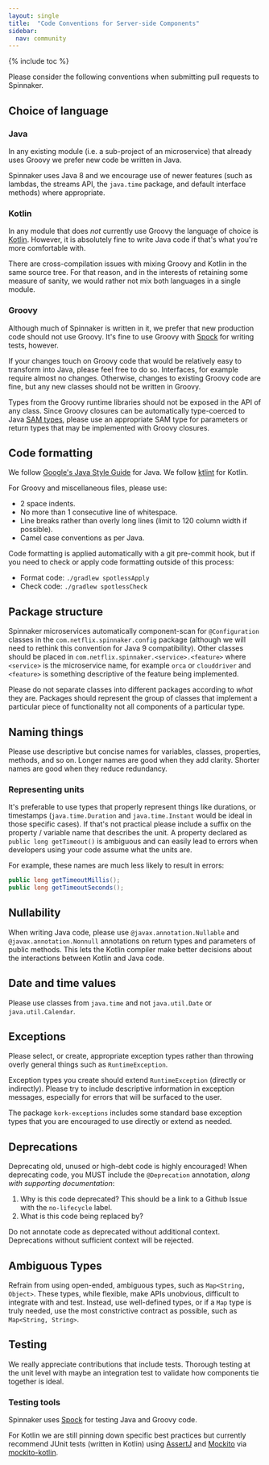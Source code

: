 ```yaml
---
layout: single
title:  "Code Conventions for Server-side Components"
sidebar:
  nav: community
---
```


{% include toc %}

Please consider the following conventions when submitting pull requests to Spinnaker.

## Choice of language

### Java

In any existing module (i.e. a sub-project of an microservice) that already uses Groovy we prefer new code be written in Java.

Spinnaker uses Java 8 and we encourage use of newer features (such as lambdas, the streams API, the `java.time` package, and default interface methods) where appropriate.

### Kotlin

In any module that does _not_ currently use Groovy the language of choice is [Kotlin](https://kotlinlang.org/).
However, it is absolutely fine to write Java code if that's what you're more comfortable with.

There are cross-compilation issues with mixing Groovy and Kotlin in the same source tree.
For that reason, and in the interests of retaining some measure of sanity, we would rather not mix both languages in a single module.

### Groovy

Although much of Spinnaker is written in it, we prefer that new production code should not use Groovy.
It's fine to use Groovy with [Spock](http://spockframework.org/) for writing tests, however.

If your changes touch on Groovy code that would be relatively easy to transform into Java, please feel free to do so.
Interfaces, for example require almost no changes.
Otherwise, changes to existing Groovy code are fine, but any new classes should not be written in Groovy.

Types from the Groovy runtime libraries should not be exposed in the API of any class.
Since Groovy closures can be automatically type-coerced to Java [SAM types](https://dzone.com/articles/java-8-functional-interfaces-sam), please use an appropriate SAM type for parameters or return types that may be implemented with Groovy closures.

## Code formatting

We follow [Google's Java Style Guide](https://google.github.io/styleguide/javaguide.html) for Java.
We follow [ktlint](https://ktlint.github.io/) for Kotlin.

For Groovy and miscellaneous files, please use:

* 2 space indents.
* No more than 1 consecutive line of whitespace.
* Line breaks rather than overly long lines (limit to 120 column width if possible).
* Camel case conventions as per Java.

Code formatting is applied automatically with a git pre-commit hook, but if you need to check or apply code formatting outside of this process:

* Format code: `./gradlew spotlessApply`
* Check code: `./gradlew spotlessCheck`

## Package structure

Spinnaker microservices automatically component-scan for `@Configuration` classes in the `com.netflix.spinnaker.config` package (although we will need to rethink this convention for Java 9 compatibility).
Other classes should be placed in `com.netflix.spinnaker.<service>.<feature>` where `<service>` is the microservice name, for example `orca` or `clouddriver` and `<feature>` is something descriptive of the feature being implemented.

Please do not separate classes into different packages according to _what_ they are.
Packages should represent the group of classes that implement a particular piece of functionality not all components of a particular type.

## Naming things

Please use descriptive but concise names for variables, classes, properties, methods, and so on.
Longer names are good when they add clarity.
Shorter names are good when they reduce redundancy.

### Representing units

It's preferable to use types that properly represent things like durations, or timestamps (`java.time.Duration` and `java.time.Instant` would be ideal in those specific cases).
If that's not practical please include a suffix on the property / variable name that describes the unit.
A property declared as `public long getTimeout()` is ambiguous and can easily lead to errors when developers using your code assume what the units are.

For example, these names are much less likely to result in errors:

```java
public long getTimeoutMillis();
public long getTimeoutSeconds();
```

## Nullability

When writing Java code, please use `@javax.annotation.Nullable` and `@javax.annotation.Nonnull` annotations on return types and parameters of public methods.
This lets the Kotlin compiler make better decisions about the interactions between Kotlin and Java code.

## Date and time values

Please use classes from `java.time` and not `java.util.Date` or `java.util.Calendar`.

## Exceptions

Please select, or create, appropriate exception types rather than throwing overly general things such as `RuntimeException`.

Exception types you create should extend `RuntimeException` (directly or indirectly).
Please try to include descriptive information in exception messages, especially for errors that will be surfaced to the user.

The package `kork-exceptions` includes some standard base exception types that you are encouraged to use directly or extend as needed.

## Deprecations

Deprecating old, unused or high-debt code is highly encouraged!
When deprecating code, you MUST include the `@Deprecation` annotation, _along with supporting documentation_:

1. Why is this code deprecated? This should be a link to a Github Issue with the `no-lifecycle` label.
1. What is this code being replaced by?

Do not annotate code as deprecated without additional context. Deprecations without sufficient context will be rejected.

## Ambiguous Types

Refrain from using open-ended, ambiguous types, such as `Map<String, Object>`. These types, while flexible, make APIs unobvious, difficult to integrate with and test. Instead, use well-defined types, or if a `Map` type is truly needed, use the most constrictive contract as possible, such as `Map<String, String>`.

## Testing

We really appreciate contributions that include tests.
Thorough testing at the unit level with maybe an integration test to validate how components tie together is ideal.

### Testing tools

Spinnaker uses [Spock](http://spockframework.org/) for testing Java and Groovy code.

For Kotlin we are still pinning down specific best practices but currently recommend JUnit tests (written in Kotlin) using [AssertJ](https://joel-costigliola.github.io/assertj/) and [Mockito](http://site.mockito.org/) via [mockito-kotlin](https://github.com/nhaarman/mockito-kotlin).
